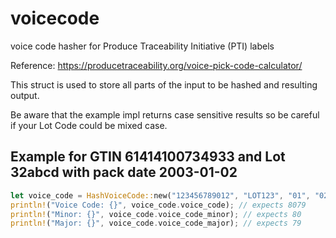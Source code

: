 # voicecode

voice code hasher for Produce Traceability Initiative (PTI) labels

Reference: https://producetraceability.org/voice-pick-code-calculator/

This struct is used to store all parts of the input to be hashed
and resulting output.

Be aware that the example impl returns case sensitive results so be careful
if your Lot Code could be mixed case.

## Example for GTIN 61414100734933 and Lot 32abcd with pack date 2003-01-02

```rust
let voice_code = HashVoiceCode::new("123456789012", "LOT123", "01", "02", "03").unwrap();
println!("Voice Code: {}", voice_code.voice_code); // expects 8079
println!("Minor: {}", voice_code.voice_code_minor); // expects 80
println!("Major: {}", voice_code.voice_code_major); // expects 79
```
